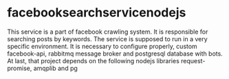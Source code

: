 # facebooksearchservicenodejs
This service is a part of facebook crawling system. It is responsible for searching posts by keywords.
The service is supposed to run in a very specific environment.
It is necessary to configure properly, custom facebook-api, rabbitmq message broker and postgresql database with bots.
At last, that project depends on the following nodejs libraries request-promise, amqplib and pg
